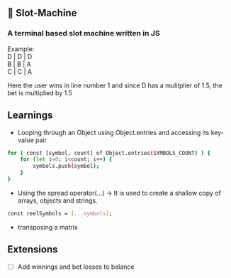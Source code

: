 ## 🎰 Slot-Machine
### A terminal based slot machine written in JS

Example:
<br>
D | D | D <br>
B | B | A <br>
C | C | A <br>

Here the user wins in line number 1 and since D has a mulitplier of 1.5, the bet is multiplied by 1.5

## Learnings
- Looping through an Object using Object.entries and accessing its key-value pair
```bash
for ( const [symbol, count] of Object.entries(SYMBOLS_COUNT) ) {
    for (let i=0; i<count; i++) {
        symbols.push(symbol);
    }
}
```
- Using the spread operator(...) -> It is used to create a shallow copy of arrays, objects and strings.
```bash
const reelSymbols = [...symbols];
```
- transposing a matrix

## Extensions
- [ ] Add winnings and bet losses to balance
